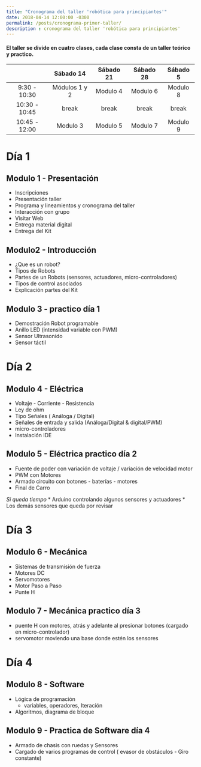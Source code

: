```yaml
---
title: "Cronograma del taller 'robótica para principiantes'"
date: 2018-04-14 12:00:00 -0300
permalink: /posts/cronograma-primer-taller/
description : cronograma del taller 'robótica para principiantes'
---
```


#### El taller se divide en cuatro clases, cada clase consta de un taller teórico y practico.

|  	| Sábado 14 	| Sábado 21 	| Sábado 28 	| Sábado 5 	|
|:-------------:	|:-------------:	|:---------:	|:---------:	|:--------:	|
| 9:30 - 10:30 	| Módulos 1 y 2 	| Modulo 4 	| Modulo 6 	| Modulo 8 	|
| 10:30 - 10:45 	| break 	| break 	| break 	| break 	|
| 10:45 - 12:00 	| Modulo 3 	| Modulo 5 	| Modulo 7 	| Modulo 9 	|

# Día 1
## Modulo 1 - Presentación

 * Inscripciones
 * Presentación taller
 * Programa y lineamientos y cronograma del taller
 * Interacción con grupo
 * Visitar Web
 * Entrega material digital
 * Entrega del Kit

## Modulo2 - Introducción

 * ¿Que es un robot?
 * Tipos de Robots
 * Partes de un Robots (sensores, actuadores, micro-controladores)
 * Tipos de control asociados
 * Explicación partes del Kit

## Modulo 3 - practico día 1

 * Demostración Robot programable
 * Anillo LED (intensidad variable con PWM)
 * Sensor Ultrasonido
 * Sensor táctil

# Día 2

## Modulo 4 - Eléctrica

 * Voltaje - Corriente - Resistencia
 * Ley de ohm
 * Tipo Señales ( Análoga / Digital)
 * Señales de entrada y salida (Análoga/Digital & digital/PWM)
 * micro-controladores
 * Instalación IDE

## Modulo 5 - Eléctrica practico día 2

* Fuente de poder con variación de voltaje / variación de velocidad motor
* PWM con Motores
* Armado circuito con botones - baterías - motores
* Final de Carro

 *Si queda tiempo*
    * Arduino controlando algunos sensores y actuadores
    * Los demás sensores que queda por revisar

# Día 3

## Modulo 6 - Mecánica
  * Sistemas de transmisión de fuerza
  * Motores DC
  * Servomotores
  * Motor Paso a Paso
  * Punte H

## Modulo 7 - Mecánica practico día 3
  * puente H con motores, atrás y adelante al presionar botones (cargado en micro-controlador)
  * servomotor moviendo una base donde estén los sensores

# Día 4

## Modulo 8 - Software
 * Lógica de programación
    * variables, operadores, Iteración
 * Algoritmos, diagrama de bloque

## Modulo 9 - Practica de Software día 4
  * Armado de chasis con ruedas y Sensores
  * Cargado de varios programas de control ( evasor de obstáculos - Giro constante)
